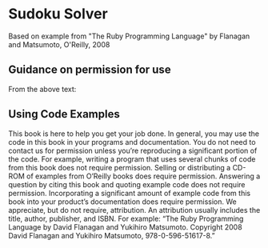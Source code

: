 Sudoku Solver
=============

Based on example from "The Ruby Programming Language" by Flanagan and Matsumoto, O'Reilly, 2008

Guidance on permission for use
------------------------------
From the above text:

Using Code Examples
-------------------

This book is here to help you get your job done. In general, you may use the code in this book in your programs and documentation. You do not need to contact us for permission unless you’re reproducing a significant portion of the code. For example, writing a program that uses several chunks of code from this book does not require permission. Selling or distributing a CD-ROM of examples from O’Reilly books does require permission. Answering a question by citing this book and quoting example code does not require permission. Incorporating a significant amount of example code from this book into your product’s documentation does require permission. We appreciate, but do not require, attribution. An attribution usually includes the title, author, publisher, and ISBN. For example: “The Ruby Programming Language by David Flanagan and Yukihiro Matsumoto. Copyright 2008 David Flanagan and Yukihiro Matsumoto, 978-0-596-51617-8.”


